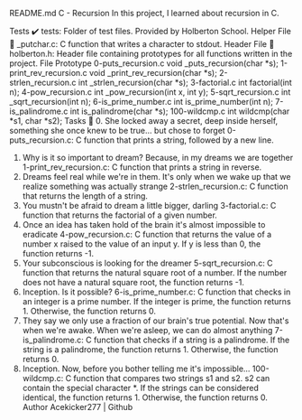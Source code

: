 README.md
C - Recursion
In this project, I learned about recursion in C.

Tests ✔️
tests: Folder of test files. Provided by Holberton School.
Helper File 🙌
_putchar.c: C function that writes a character to stdout.
Header File 📁
holberton.h: Header file containing prototypes for all functions written in the project.
File	Prototype
0-puts_recursion.c	void _puts_recursion(char *s);
1-print_rev_recursion.c	void _print_rev_recursion(char *s);
2-strlen_recursion.c	int _strlen_recursion(char *s);
3-factorial.c	int factorial(int n);
4-pow_recursion.c	int _pow_recursion(int x, int y);
5-sqrt_recursion.c	int _sqrt_recursion(int n);
6-is_prime_number.c	int is_prime_number(int n);
7-is_palindrome.c	int is_palindrome(char *s);
100-wildcmp.c	int wildcmp(char *s1, char *s2);
Tasks 📃
0. She locked away a secret, deep inside herself, something she once knew to be true... but chose to forget
0-puts_recursion.c: C function that prints a string, followed by a new line.
1. Why is it so important to dream? Because, in my dreams we are together
1-print_rev_recursion.c: C function that prints a string in reverse.
2. Dreams feel real while we're in them. It's only when we wake up that we realize something was actually strange
2-strlen_recursion.c: C function that returns the length of a string.
3. You mustn't be afraid to dream a little bigger, darling
3-factorial.c: C function that returns the factorial of a given number.
4. Once an idea has taken hold of the brain it's almost impossible to eradicate
4-pow_recursion.c: C function that returns the value of a number x raised to the value of an input y.
If y is less than 0, the function returns -1.
5. Your subconscious is looking for the dreamer
5-sqrt_recursion.c: C function that returns the natural square root of a number.
If the number does not have a natural square root, the function returns -1.
6. Inception. Is it possible?
6-is_prime_number.c: C function that checks in an integer is a prime number.
If the integer is prime, the function returns 1.
Otherwise, the function returns 0.
7. They say we only use a fraction of our brain's true potential. Now that's when we're awake. When we're asleep, we can do almost anything
7-is_palindrome.c: C function that checks if a string is a palindrome.
If the string is a palindrome, the function returns 1.
Otherwise, the function returns 0.
8. Inception. Now, before you bother telling me it's impossible...
100-wildcmp.c: C function that compares two strings s1 and s2.
s2 can contain the special character *.
If the strings can be considered identical, the function returns 1.
Otherwise, the function returns 0.
Author 
Acekicker277 | Github

